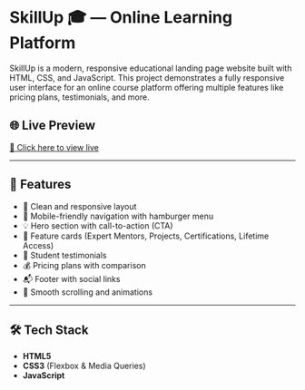 # SkillUp 🎓 — Online Learning Platform

SkillUp is a modern, responsive educational landing page website built with HTML, CSS, and JavaScript. This project demonstrates a fully responsive user interface for an online course platform offering multiple features like pricing plans, testimonials, and more.

## 🌐 Live Preview

[🔗 Click here to view live](https://learnwithskillup.netlify.app/)

---

## 📌 Features

- 🎯 Clean and responsive layout
- 📱 Mobile-friendly navigation with hamburger menu
- 💡 Hero section with call-to-action (CTA)
- 🧠 Feature cards (Expert Mentors, Projects, Certifications, Lifetime Access)
- 👥 Student testimonials
- 💰 Pricing plans with comparison
- 📬 Footer with social links
- 🔄 Smooth scrolling and animations

---

## 🛠️ Tech Stack

- **HTML5**
- **CSS3** (Flexbox & Media Queries)
- **JavaScript**


